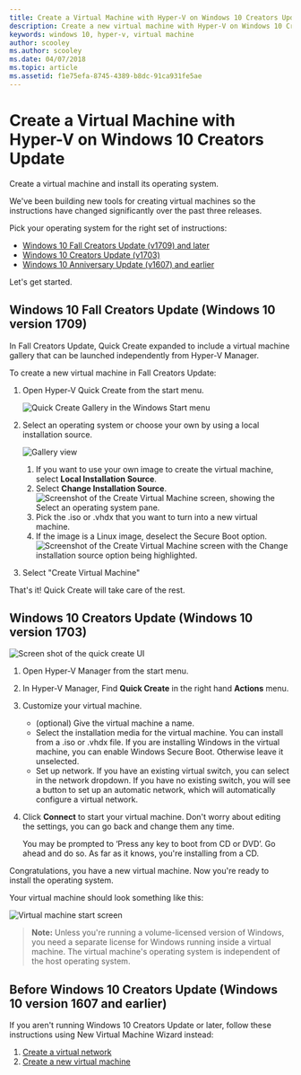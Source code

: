 ```yaml
---
title: Create a Virtual Machine with Hyper-V on Windows 10 Creators Update
description: Create a new virtual machine with Hyper-V on Windows 10 Creators Update
keywords: windows 10, hyper-v, virtual machine
author: scooley
ms.author: scooley
ms.date: 04/07/2018
ms.topic: article
ms.assetid: f1e75efa-8745-4389-b8dc-91ca931fe5ae
---
```


# Create a Virtual Machine with Hyper-V on Windows 10 Creators Update

Create a virtual machine and install its operating system.

We've been building new tools for creating virtual machines so the instructions have changed significantly over the past three releases.

Pick your operating system for the right set of instructions:

* [Windows 10 Fall Creators Update (v1709) and later](quick-create-virtual-machine.md#windows-10-fall-creators-update-windows-10-version-1709)
* [Windows 10 Creators Update (v1703)](quick-create-virtual-machine.md#windows-10-creators-update-windows-10-version-1703)
* [Windows 10 Anniversary Update (v1607) and earlier](quick-create-virtual-machine.md#before-windows-10-creators-update-windows-10-version-1607-and-earlier)

Let's get started.

## Windows 10 Fall Creators Update (Windows 10 version 1709)

In Fall Creators Update, Quick Create expanded to include a virtual machine gallery that can be launched independently from Hyper-V Manager.

To create a new virtual machine in Fall Creators Update:

1. Open Hyper-V Quick Create from the start menu.

    ![Quick Create Gallery in the Windows Start menu](media/quick-create-start-menu.png)

1. Select an operating system or choose your own by using a local installation source.

    ![Gallery view](media/vmgallery.png)

    1. If you want to use your own image to create the virtual machine, select **Local Installation Source**.
    1. Select **Change Installation Source**.
      ![Screenshot of the Create Virtual Machine screen, showing the Select an operating system pane.](media/change-source.png)
    1. Pick the .iso or .vhdx that you want to turn into a new virtual machine.
    1. If the image is a Linux image, deselect the Secure Boot option.
      ![Screenshot of the Create Virtual Machine screen with the Change installation source option being highlighted.](media/toggle-secure-boot.png)

1. Select "Create Virtual Machine"

That's it!  Quick Create will take care of the rest.

## Windows 10 Creators Update (Windows 10 version 1703)

![Screen shot of the quick create UI](media/quickcreatesteps_inked.jpg)

1. Open Hyper-V Manager from the start menu.

1. In Hyper-V Manager, Find **Quick Create** in the right hand **Actions** menu.

1. Customize your virtual machine.

    * (optional) Give the virtual machine a name.
    * Select the installation media for the virtual machine. You can install from a .iso or .vhdx file.
    If you are installing Windows in the virtual machine, you can enable Windows Secure Boot. Otherwise leave it unselected.
    * Set up network.
    If you have an existing virtual switch, you can select in the network dropdown. If you have no existing switch, you will see a button to set up an automatic network, which will automatically configure a virtual network.

1. Click **Connect** to start your virtual machine. Don't worry about editing the settings, you can go back and change them any time.

    You may be prompted to ‘Press any key to boot from CD or DVD’. Go ahead and do so.  As far as it knows, you're installing from a CD.

Congratulations, you have a new virtual machine.  Now you're ready to install the operating system.

Your virtual machine should look something like this:

![Virtual machine start screen](media/OSDeploy_upd.png)

> **Note:** Unless you're running a volume-licensed version of Windows, you need a separate license for Windows running inside a virtual machine. The virtual machine's operating system is independent of the host operating system.

## Before Windows 10 Creators Update (Windows 10 version 1607 and earlier)

If you aren't running Windows 10 Creators Update or later, follow these instructions using New Virtual Machine Wizard instead:

1. [Create a virtual network](connect-to-network.md)
1. [Create a new virtual machine](create-virtual-machine.md)
